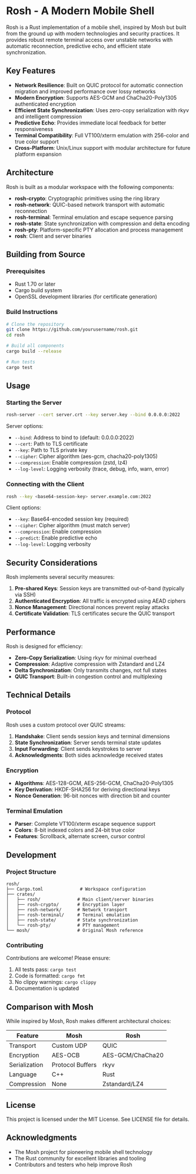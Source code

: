 # Rosh - A Modern Mobile Shell

Rosh is a Rust implementation of a mobile shell, inspired by Mosh but built from the ground up with modern technologies and security practices. It provides robust remote terminal access over unstable networks with automatic reconnection, predictive echo, and efficient state synchronization.

## Key Features

- **Network Resilience**: Built on QUIC protocol for automatic connection migration and improved performance over lossy networks
- **Modern Encryption**: Supports AES-GCM and ChaCha20-Poly1305 authenticated encryption
- **Efficient State Synchronization**: Uses zero-copy serialization with rkyv and intelligent compression
- **Predictive Echo**: Provides immediate local feedback for better responsiveness
- **Terminal Compatibility**: Full VT100/xterm emulation with 256-color and true color support
- **Cross-Platform**: Unix/Linux support with modular architecture for future platform expansion

## Architecture

Rosh is built as a modular workspace with the following components:

- **rosh-crypto**: Cryptographic primitives using the ring library
- **rosh-network**: QUIC-based network transport with automatic reconnection
- **rosh-terminal**: Terminal emulation and escape sequence parsing
- **rosh-state**: State synchronization with compression and delta encoding
- **rosh-pty**: Platform-specific PTY allocation and process management
- **rosh**: Client and server binaries

## Building from Source

### Prerequisites

- Rust 1.70 or later
- Cargo build system
- OpenSSL development libraries (for certificate generation)

### Build Instructions

```bash
# Clone the repository
git clone https://github.com/yourusername/rosh.git
cd rosh

# Build all components
cargo build --release

# Run tests
cargo test
```

## Usage

### Starting the Server

```bash
rosh-server --cert server.crt --key server.key --bind 0.0.0.0:2022
```

Server options:
- `--bind`: Address to bind to (default: 0.0.0.0:2022)
- `--cert`: Path to TLS certificate
- `--key`: Path to TLS private key
- `--cipher`: Cipher algorithm (aes-gcm, chacha20-poly1305)
- `--compression`: Enable compression (zstd, lz4)
- `--log-level`: Logging verbosity (trace, debug, info, warn, error)

### Connecting with the Client

```bash
rosh --key <base64-session-key> server.example.com:2022
```

Client options:
- `--key`: Base64-encoded session key (required)
- `--cipher`: Cipher algorithm (must match server)
- `--compression`: Enable compression
- `--predict`: Enable predictive echo
- `--log-level`: Logging verbosity

## Security Considerations

Rosh implements several security measures:

1. **Pre-shared Keys**: Session keys are transmitted out-of-band (typically via SSH)
2. **Authenticated Encryption**: All traffic is encrypted using AEAD ciphers
3. **Nonce Management**: Directional nonces prevent replay attacks
4. **Certificate Validation**: TLS certificates secure the QUIC transport

## Performance

Rosh is designed for efficiency:

- **Zero-Copy Serialization**: Using rkyv for minimal overhead
- **Compression**: Adaptive compression with Zstandard and LZ4
- **Delta Synchronization**: Only transmits changes, not full states
- **QUIC Transport**: Built-in congestion control and multiplexing

## Technical Details

### Protocol

Rosh uses a custom protocol over QUIC streams:

1. **Handshake**: Client sends session keys and terminal dimensions
2. **State Synchronization**: Server sends terminal state updates
3. **Input Forwarding**: Client sends keystrokes to server
4. **Acknowledgments**: Both sides acknowledge received states

### Encryption

- **Algorithms**: AES-128-GCM, AES-256-GCM, ChaCha20-Poly1305
- **Key Derivation**: HKDF-SHA256 for deriving directional keys
- **Nonce Generation**: 96-bit nonces with direction bit and counter

### Terminal Emulation

- **Parser**: Complete VT100/xterm escape sequence support
- **Colors**: 8-bit indexed colors and 24-bit true color
- **Features**: Scrollback, alternate screen, cursor control

## Development

### Project Structure

```
rosh/
├── Cargo.toml              # Workspace configuration
├── crates/
│   ├── rosh/              # Main client/server binaries
│   ├── rosh-crypto/       # Encryption layer
│   ├── rosh-network/      # Network transport
│   ├── rosh-terminal/     # Terminal emulation
│   ├── rosh-state/        # State synchronization
│   └── rosh-pty/          # PTY management
└── mosh/                  # Original Mosh reference
```

### Contributing

Contributions are welcome! Please ensure:

1. All tests pass: `cargo test`
2. Code is formatted: `cargo fmt`
3. No clippy warnings: `cargo clippy`
4. Documentation is updated

## Comparison with Mosh

While inspired by Mosh, Rosh makes different architectural choices:

| Feature | Mosh | Rosh |
|---------|------|------|
| Transport | Custom UDP | QUIC |
| Encryption | AES-OCB | AES-GCM/ChaCha20 |
| Serialization | Protocol Buffers | rkyv |
| Language | C++ | Rust |
| Compression | None | Zstandard/LZ4 |

## License

This project is licensed under the MIT License. See LICENSE file for details.

## Acknowledgments

- The Mosh project for pioneering mobile shell technology
- The Rust community for excellent libraries and tooling
- Contributors and testers who help improve Rosh